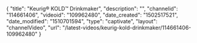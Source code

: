 {
    "title": "Keurig&reg; KOLD&trade; Drinkmaker",
    "description": "",
    "channelid": "114661406",
    "videoid": "109962480",
    "date_created": "1502517521",
    "date_modified": "1510701594",
    "type": "captivate",
    "layout": "channelVideo",
    "url": "\/latest-videos\/keurig-kold-drinkmaker\/114661406-109962480"
}